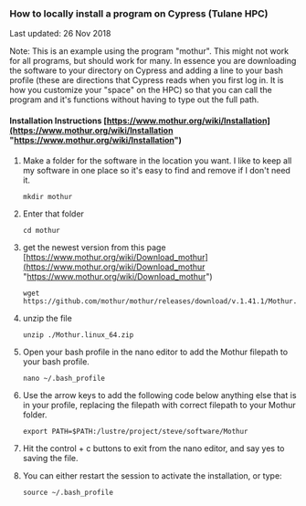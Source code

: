 ### How to locally install a program on Cypress (Tulane HPC)
Last updated: 26 Nov 2018

Note: This is an example using the program "mothur".  This might not work for all programs, but should work for many.  In essence you are downloading the software to your directory on Cypress and adding a line to your bash profile (these are directions that Cypress reads when you first log in.  It is how you customize your "space" on the HPC) so that you can call the program and it's functions without having to type out the full path.

#### Installation Instructions [https://www.mothur.org/wiki/Installation](https://www.mothur.org/wiki/Installation "https://www.mothur.org/wiki/Installation")
1. Make a folder for the software in the location you want.  I like to keep all my software in one place so it's easy to find and remove if I don't need it.

	```
	mkdir mothur
	```
2. Enter that folder
	
	```
	cd mothur
	```
3. get the newest version from this page [https://www.mothur.org/wiki/Download_mothur](https://www.mothur.org/wiki/Download_mothur "https://www.mothur.org/wiki/Download_mothur")

	```
	wget https://github.com/mothur/mothur/releases/download/v.1.41.1/Mothur.linux_64.zip
	```

4. unzip the file

	```
	unzip ./Mothur.linux_64.zip
	```
5. Open your bash profile in the nano editor to add the Mothur filepath to your bash profile.

	```
	nano ~/.bash_profile
	```
6. Use the arrow keys to add the following code below anything else that is in your profile, replacing the filepath with correct filepath to your Mothur folder.

	```
	export PATH=$PATH:/lustre/project/steve/software/Mothur
	```
7. Hit the control + c buttons to exit from the nano editor, and say yes to saving the file.

8.  You can either restart the session to activate the installation, or type:

	```
	source ~/.bash_profile
	```    
